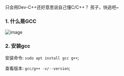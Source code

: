 只会用Dev-C++还好意思说自己懂C/C++？ 孩子，快逃吧~

### 1. 什么是GCC

![image](https://user-images.githubusercontent.com/49873642/148891832-c48d0168-6a8d-4d26-b67c-848dfda4a433.png)

### 2. 安装gcc

安装命令: `sudo apt install gcc g++`;

查看版本: `gcc/g++ -v/--version`;


